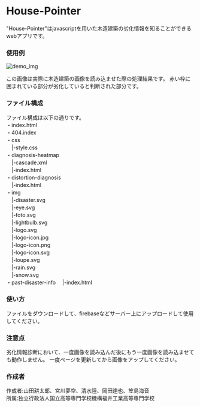 # House-Pointer
 
"House-Pointer"はjavascriptを用いた木造建築の劣化情報を知ることができるwebアプリです。
 
 
### 使用例
![demo_img](https://imgur.com/a/W00y1B3) 

この画像は実際に木造建築の画像を読み込ませた際の処理結果です。  赤い枠に囲まれている部分が劣化していると判断された部分です。


### ファイル構成
 ファイル構成は以下の通りです。  
・index.html  
・404.index    
・css  
　|-style.css  
・diagnosis-heatmap  
　|-cascade.xml  
　|-index.html  
・distortion-diagnosis  
　|-index.html  
・img  
　|-disaster.svg  
　|-eye.svg  
　|-foto.svg  
　|-lightbulb.svg  
　|-logo.svg  
　|-logo-icon.jpg  
　|-logo-icon.png  
　|-logo-icon.svg  
　|-loupe.svg  
　|-rain.svg  
　|-snow.svg  
・past-disaster-info
　|-index.html

### 使い方
ファイルをダウンロードして、firebaseなどサーバー上にアップロードして使用してください。  

### 注意点
劣化情報診断において、一度画像を読み込んだ後にもう一度画像を読み込ませても動作しません。
一度ページを更新してから画像をアップしてください。
 
### 作成者
作成者:山田耕太郎、宮川夢空、清水陸、岡田達也、笠島海音  
所属:独立行政法人国立高等専門学校機構福井工業高等専門学校

